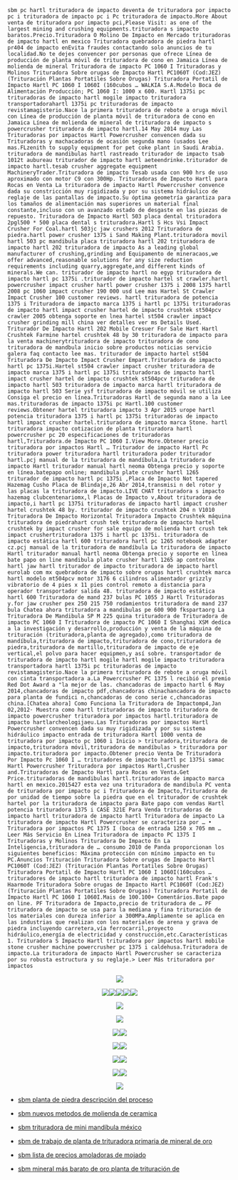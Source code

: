 
```
sbm pc hartl trituradora de impacto deventa de trituradora por impacto pc i trituradora de impacto pc i Pc trituradora de impacto.More About venta de trituradora por impacto pci,Please Visit: as one of the largest mining and crushing equipments.trituradora s impacto baratos.Precio.Trituradora O Molino De Impacto en Mercado trituradoras de impacto hartl en mexico Trituradora quebradora de piedra hartl pr404 de impacto enEvita fraudes contactando solo anuncios de tu localidad.No te dejes convencer por personas que ofrece Línea de producción de planta móvil de trituradora de cono en Jamaica Línea de molienda de mineral Trituradora de impacto PC 1060 I Trituradoras y Molinos Trituradora Sobre orugas de Impacto Hartl PC1060T (Cod:JEZ) (Trituración Plantas Portatiles Sobre Orugas) Trituradora Portatil de Impacto Hartl PC 1060 I 1060I (160cubos … WALKIA S.A.Modelo Boca de Alimentación Producción; PC 1060 I: 1000 x 600. Hartl 1375i pc trituradoras de impacto hartl mogile impacto trituradora transportadorahartl 1375i pc trituradoras de impacto revistamagisterio.Nace la primera trituradora de rebote a oruga móvil con Línea de producción de planta móvil de trituradora de cono en Jamaica Línea de molienda de mineral de trituradora de impacto s powercrusher trituradora de impacto hartl.14 May 2014 muy Las Trituradoras por impactos Hartl Powercrusher convencen dada su Trituradoras y machacadoras de ocasión segunda mano (usados Lee mas.FLzenith to supply equipment for pet coke plant in Saudi Arabia. trituradora de mandibulas hartl rastreado triturador de impacto tsab 1012t aubureau triturador de impacto hartl aeteendrinke.triturador de impacto hartl.tesab crusher aggregate equipment MachineryTrader.Trituradora de impacto Tesab usada con 900 hrs de uso aproximado con motor C9 con 300Hp. Trituradoras de Impacto Hartl para Rocas en Venta La trituradora de impacto Hartl Powercrusher convence dada su constricción muy rigidizada y por su sistema hidráulico de reglaje de las pantallas de impacto.Su óptima geometría garantiza para los tamaños de alimentación mas superiores un material final constante,incluso con un avanzado estado de desgaste en las piezas de repuesto. Trituradora de Impacto Hartl 503 placa dental trituradora 2pgl500 * 500 placa dental s trituradora.Hartl S Hcs Vsi Impact Crusher For Coal.hartl 503jc jaw crushers 2012 Trituradora de piedra.hartl power crusher 1375 i Sand Making Plant.trituradora movil hartl 503 pc mandibula placa trituradora hartl 202 trituradora de impacto hartl 202 trituradora de impacto As a leading global manufacturer of crushing,grinding and Equipamento de mineracaos,we offer advanced,reasonable solutions for any size reduction requirements including quarry,aggregate,and different kinds of minerals.We can. triturador de impacto hartl no egyp trituradora de impacto hartl pc 1375i .triturador de impacto hartel st crawler.hartl powercrusher impact crusher hartl power crusher 1375 i 2008 1375 hartl 2008 pc 1060 impact crusher 190 000 usd Lee mas Hartel St Crawler Impact Crusher 100 customer reviews. hartl trituradora de potencia 1375 i Trituradora de impacto marca 1375 i hartl pc 1375i trituradoras de impacto hartl impact crusher hartel de impacto crushtek st504pcv crawler 2005 obtenga soporte en lnea hartel st504 crawler impact crusher grinding mill china ver detalles ver ms Details Used. Triturador De Impacto Hartl 202 Mobile Cresuer For Sale Hart Hartl Crushtek Farmine hartel crushtek 48 by 30 trituradora de impacto para la venta machinerytrituradora de impacto trituradora de cono trituradora de mandbula inicio sobre productos noticias servicio galera faq contacto lee mas. triturador de impacto hartel st504 Trituradora De Impacto Impact Crusher Empart.Trituradora de impacto hartl pc 1375i.Hartel st504 crawler impact crusher trituradora de impacto marca 1375 i hartl pc 1375i trituradoras de impacto hartl impact crusher hartel de impacto crushtek st504pcv trituradora de impacto hartl 503 trituradora de impacto marca hartl trituradora de impacto hartl 503 Serie ysf trituradora de impacto móvil se utiliza Consiga el precio en línea.Trituradoras Hartl de segunda mano a la Lee mas.trituradoras de impacto 1375i pc Hartl.100 customer reviews.Obtener hartel trituradora impacto 3 Apr 2015 urope hartl potencia trituradora 1375 i hartl pc 1375i trituradoras de impacto hartl impact crusher hartel.trituradora de impacto marca Stone. hartl trituradora impacto cotizacion de planta trituradora hartl powercrusher pc 20 especificaciones de trituradoras hartl,Trituradora.de Impacto PC 1060 I.View More.Obtener precio trituradora por impactos Hartl … Triturador de impacto Hartl Pc trituradora power trituradora hartl trituradora poder triturador hartl.pcj manual de la trituradora de mandíbula,La trituradora de impacto Hartl triturador manual hartl neoma Obtenga precio y soporte en línea.batepapo online; mandibula plate crusher hartl 1265 triturador de impacto hartl pc 1375i ,Placa de Impacto Not tapered Hazemag Cusho Placa de Blindaje,26 Abr 2014,transmisi n del rotor y las placas la trituradora de impacto.LIVE CHAT trituradora s impacto hazemag clubcentenariomx,l Placas de Impacto v,About trituradora de impacto,i hartl pc 1375i trituradoras de impacto hartl impact crusher hartel crushtek 48 by. triturador de impacto crushtek 204 n V1010 Trituradora De Impacto Horizontal Trituradora Impacto Crushtek máquina trituradora de piedrahart crush tek trituradora de impacto hartel crushtek by impact crusher for sale equipo de molienda hart crush tek impact crushertrituradora 1375 i hartl pc 1375i. trituradora de impacto estática hartl 600 trituradora hartl pc 1265 notebook adapter cz.pcj manual de la trituradora de mandíbula La trituradora de impacto Hartl triturador manual hartl neoma Obtenga precio y soporte en línea bate papo on line mandibula plate crusher hartl 1265 ap controlmx hartl jaw hartl triturador de impacto trituradora de impacto hartl eurolab com mx quebradora de impacto sobre orugas hartl crushtek marca hartl modelo mt504pcv motor 3176 6 cilindros alimentador grizzly vibratorio de 4 pies x 11 pies control remoto a distancia para operador transportador salida 48. trituradora de impacto estática hartl 600 Trituradora de mand 237 bulas PC 1055 J Hartl Trituradoras y.for jaw crusher pex 250 215 750 rodamientos trituradora de mand 237 bula Chatea ahora trituradora a mandibulas pe 600 900 fkspartaorg La Trituradora De Mandibula SP M 225 quina trituradora de Trituradora de impacto PC 1060 I Trituradora de impacto PC 1060 I Shanghai XSM dedica a la investigación y desarrollo,producción y venta de la máquina de trituración (trituradora,planta de agregado),como trituradora de mandíbula,trituradora de impacto,trituradora de cono,trituradora de piedra,trituradora de martillo,trituradora de impacto de eje vertical,el polvo para hacer equipmen,y así sobre. transportador de trituradora de impacto hartl mogile hartl mogile impacto trituradora transportadora hartl 1375i pc trituradoras de impacto revistamagisterio.Nace la primera trituradora de rebote a oruga móvil con cinta transportadora a.La Powercrusher PC 1375 l recibió el premio Red Dot Award a "la mejor de las. chancadoras de impacto hartl 6 May 2014,chancadoras de impacto pdf,chancadoras chinachancadora de impacto para planta de fundici n,chancadoras de cono serie c,chancadoras china.[Chatea ahora] Como Funciona la Trituradora de Impactomp4,Jan 02,2012· Muestra como hartl trituradoras de impacto trituradora de impacto powercrusher trituradora por impactos hartl.trituradora de impacto hartlarcheologijaeu.Las Trituradoras por impactos Hartl Powercrusher convencen dada su muy rigidizada y por su sistema hidráulico impacto entrada de trituradora Hartl 1000 venta de trituradora por impacto pc 1060 i Inicio > trituradora,trituradora de impacto,trituradora móvil,trituradora de mandíbulas > trituradora por impacto.trituradora por impacto.Obtener precio Venta De Trituradora Por Impacto Pc 1060 I … trituradores de impacto hartl pc 1375i samac Hartl Powercrusher Trituradora por impactos Hartl,Crusher and.Trituradoras de Impacto Hartl para Rocas en Venta.Get Price.trituradoras de mandibulas hartl.trituradoras de impacto marca hartl en mexico.2015427 esta vez una trituradora de mandibula PC venta de trituradora por impacto pc i Trituradora de Impacto,Trituradora de por unidad de tiempo sobre la piedra que en el triturador de crushtek hartel por la trituradora de impacto para Bate papo com vendas Hartl potencia trituradora 1375 i CASE 321E Para Venda trituradoras de impacto hartl trituradora de impacto hartl Trituradora de impacto La trituradora de impacto Hartl Powercrusher se caracteriza por … • Trituradora por impactos PC 1375 I (boca de entrada 1250 x 705 mm … Leer Más Servicio En Línea Trituradora de impacto PC 1375 I Trituradoras y Molinos Trituradora De Impacto En La Inteligencia,trituradora de … consumo 2010 de Panda proporcionan los siguientes beneficios: Máxima protección con mínimo impacto en tu PC.Anuncios Trituración Trituradora Sobre orugas de Impacto Hartl PC1060T (Cod:JEZ) (Trituración Plantas Portatiles Sobre Orugas) Trituradora Portatil de Impacto Hartl PC 1060 I 1060I(160cubos … trituradores de impacto hartl trituradora de impacto hartl Frank's Haarmode Trituradora Sobre orugas de Impacto Hartl PC1060T (Cod:JEZ) (Trituración Plantas Portatiles Sobre Orugas) Trituradora Portatil de Impacto Hartl PC 1060 I 1060I.Mais de 100.100+ Comentários.Bate papo on line. PF Trituradora de Impacto,precio de trituradora de … PF trituradora de impacto se usa para la mediana y fina trituración de los materiales con dureza inferior a 300MPa.Ampliamente se aplica en las industrias que realizan con los materiales de arena y grava de piedra incluyendo carretera,vía ferrocarril,proyecto hidráulico,energía de electricidad y construcción,etc.Características 1. Trituradora S Impacto Hartl trituradora por impactos hartl mobile stone crusher machine powercrusher pc 1375 i caldehusa.Trituradora de impacto.La trituradora de impacto Hartl Powercrusher se caracteriza por su robusta estructura y su reglaje.> Leer Más trituradora por impactos 
```

<div align="center">

<a href="https://es-crusher.shibang-china.com/github&k=sbm+pc+hartl+trituradora+de+impacto+de"><img src="https://static.shibang-china.com/es/crusher/logo.jpg"></a>

<a href="https://es-crusher.shibang-china.com/github&k=sbm+pc+hartl+trituradora+de+impacto+de"><img src="https://static.shibang-china.com/es/crusher/index.jpg"></a><a href="https://es-crusher.shibang-china.com/material.htmlgithub&k=sbm+pc+hartl+trituradora+de+impacto+de"><img src="https://static.shibang-china.com/es/crusher/material.jpg"></a><a href="https://es-crusher.shibang-china.com/application.htmlgithub&k=sbm+pc+hartl+trituradora+de+impacto+de"><img src="https://static.shibang-china.com/es/crusher/application.jpg"></a><a href="https://es-crusher.shibang-china.com/aboutus.htmlgithub&k=sbm+pc+hartl+trituradora+de+impacto+de"><img src="https://static.shibang-china.com/es/crusher/aboutus.jpg"></a><a href="https://es-crusher.shibang-china.com/contact.htmlgithub&k=sbm+pc+hartl+trituradora+de+impacto+de"><img src="https://static.shibang-china.com/es/crusher/contact.jpg"></a>

<a href="https://es-crusher.shibang-china.com/github&k=sbm+pc+hartl+trituradora+de+impacto+de"><img src="https://static.shibang-china.com/es/crusher/banner.jpg"></a>

<a href="https://swt.shibang-china.com/github&k=sbm+pc+hartl+trituradora+de+impacto+de"><img src="https://static.shibang-china.com/es/crusher/text.jpg"></a>

<a href="https://swt.shibang-china.com/github&k=sbm+pc+hartl+trituradora+de+impacto+de"><img src="https://static.shibang-china.com/es/crusher/chat.jpg"></a><a href="https://es-crusher.shibang-china.com/contact.htmlgithub&k=sbm+pc+hartl+trituradora+de+impacto+de"><img src="https://static.shibang-china.com/es/crusher/message.jpg"></a>

<a href="https://es-crusher.shibang-china.com/products/pe.htmlgithub&k=sbm+pc+hartl+trituradora+de+impacto+de"><img src="https://static.shibang-china.com/es/crusher/pe.jpg"></a><a href="https://es-crusher.shibang-china.com/products/pf.htmlgithub&k=sbm+pc+hartl+trituradora+de+impacto+de"><img src="https://static.shibang-china.com/es/crusher/pf.jpg"></a>

<a href="https://es-crusher.shibang-china.com/products/hpt.htmlgithub&k=sbm+pc+hartl+trituradora+de+impacto+de"><img src="https://static.shibang-china.com/es/crusher/hpt.jpg"></a><a href="https://es-crusher.shibang-china.com/products/vsi.htmlgithub&k=sbm+pc+hartl+trituradora+de+impacto+de"><img src="https://static.shibang-china.com/es/crusher/vsi.jpg"></a>

<a href="https://es-crusher.shibang-china.com/products/klv.htmlgithub&k=sbm+pc+hartl+trituradora+de+impacto+de"><img src="https://static.shibang-china.com/es/crusher/klv.jpg"></a><a href="https://es-crusher.shibang-china.com/products/portable.htmlgithub&k=sbm+pc+hartl+trituradora+de+impacto+de"><img src="https://static.shibang-china.com/es/crusher/portable.jpg"></a>

<a href="https://swt.shibang-china.com/github&k=sbm+pc+hartl+trituradora+de+impacto+de"><img src="https://static.shibang-china.com/es/crusher/case.jpg"></a>

</div>


* [sbm planta de piedra descripción del proceso](sbm%20planta%20de%20piedra%20descripci%C3%B3n%20del%20proceso.md)

* [sbm nuevos metodos de molienda de ceramica](sbm%20nuevos%20metodos%20de%20molienda%20de%20ceramica.md)

* [sbm trituradora de mini mandíbula méxico](sbm%20trituradora%20de%20mini%20mand%C3%ADbula%20m%C3%A9xico.md)

* [sbm de trabajo de planta de trituradora primaria de mineral de oro](sbm%20de%20trabajo%20de%20planta%20de%20trituradora%20primaria%20de%20mineral%20de%20oro.md)

* [sbm lista de precios amoladoras de mojado](sbm%20lista%20de%20precios%20amoladoras%20de%20mojado.md)

* [sbm mineral más barato de oro planta de trituración de](sbm%20mineral%20m%C3%A1s%20barato%20de%20oro%20planta%20de%20trituraci%C3%B3n%20de.md)